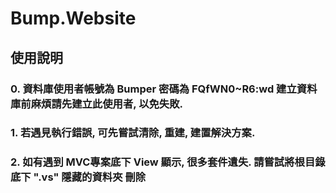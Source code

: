 ﻿# Bump.Website

## 使用說明

### 0. 資料庫使用者帳號為 Bumper 密碼為 FQfWN0~R6:wd 建立資料庫前麻煩請先建立此使用者, 以免失敗.
### 1. 若遇見執行錯誤, 可先嘗試清除, 重建, 建置解決方案. 
### 2. 如有遇到 MVC專案底下 View 顯示, 很多套件遺失. 請嘗試將根目錄底下 ".vs" 隱藏的資料夾 刪除
